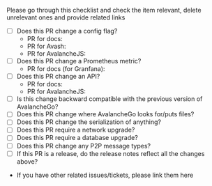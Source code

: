 
Please go through this checklist and check the item relevant, delete unrelevant ones and provide related links

* [ ] Does this PR change a config flag?
  * PR for docs:
  * PR for Avash:
  * PR for AvalancheJS: 
* [ ] Does this PR change a Prometheus metric?
  * PR for docs (for Granfana):
* [ ] Does this PR change an API?
  * PR for docs:
  * PR for AvalancheJS: 
* [ ] Is this change backward compatible with the previous version of AvalancheGo?
* [ ] Does this PR change where AvalancheGo looks for/puts files?
* [ ] Does this PR change the serialization of anything?
* [ ] Does this PR require a network upgrade?
* [ ] Does this PR require a database upgrade?
* [ ] Does this PR change any P2P message types?
* [ ] If this PR is a release, do the release notes reflect all the changes above?

* If you have other related issues/tickets, please link them here